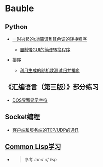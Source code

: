 ﻿# Bauble

## Python

+ [一时兴起的`C调`简谱到其余调的转换程序](https://github.com/dccif/Bauble/blob/master/TuneChange/TuneChangeSimply.py)

  + [自制带GUI的简谱转换程序](https://github.com/dccif/TuneChange/releases)

+ [排序](https://github.com/dccif/Bauble/blob/master/Sort)
  + [利用生成的随机数测试归并排序](https://github.com/dccif/Bauble/blob/master/Sort/randomN.py)

## 《汇编语言（第三版）》部分练习

+ [DOS界面显示字符](https://github.com/dccif/Bauble/blob/master/display.asm)

## Socket编程

+ [客户端和服务端的TCP/UDP的通讯](https://github.com/dccif/Bauble/tree/master/Socket)

## [Common Lisp学习](https://github.com/dccif/Bauble/tree/master/CommonLisp)

+ > 参考 *land of lisp*